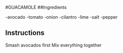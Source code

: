 #GUACAMOLE
##Ingredients

-avocado
-tomato
-onion 
-cilantro
-lime
-salt
-pepper

## Instructions
Smash avocados first
Mix everything together

